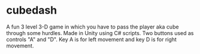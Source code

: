 # cubedash
A fun 3 level 3-D game in which you have to pass the player aka cube through some hurdles.
Made in Unity using C# scripts.
Two buttons used as controls "A" and "D". Key A is for left movement and key D is for right movement.
